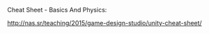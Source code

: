 Cheat Sheet - Basics And Physics:

http://nas.sr/teaching/2015/game-design-studio/unity-cheat-sheet/